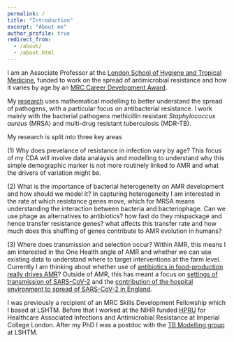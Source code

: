```yaml
---
permalink: /
title: "Introduction"
excerpt: "About me"
author_profile: true
redirect_from: 
  - /about/
  - /about.html
---
```


I am an Associate Professor at the [London School of Hygiene and
Tropical Medicine](https://www.lshtm.ac.uk/aboutus/people/knight.gwen),
funded to work on the spread of antimicrobial resistance and how it varies by age by an [MRC
Career Development
Award](https://www.ukri.org/opportunity/career-development-award/).

My [research](https://gwenknight.github.io/research/) uses
mathematical modelling to better understand the spread of pathogens, with a particular focus on antibacterial resistance. I work mainly with the bacterial pathogens methicillin resistant *Staphylococcus aureus* (MRSA) and multi-drug resistant tuberculosis (MDR-TB).

My research is split into three key areas

(1) Why does prevelance of resistance in infection vary by age? This focus of my CDA will involve data analaysis and modelling to understand why this simple demographic marker is not more routinely linked to AMR and what the drivers of variation might be. 

(2) What is the importance of bacterial heterogeneity on AMR development and how should we model it? In capturing heterogeneity I am interested in the rate at which resistance genes move, which for MRSA means understanding the interaction between bacteria and bacteriophage. Can we use phage as alternatives to antibiotics? how fast do they mispackage and hence transfer resistance genes? what affects this transfer rate and how much does this shuffling of genes contribute to AMR evolution in humans? 

(3) Where does transmission and selection occur? Within AMR, this means I am interested in the One Health angle of AMR and whether we can use existing data to understand where to target interventions at the farm level. Currently I am thinking about whether use of [antibiotics in food-production really drives AMR](https://www.mdpi.com/2079-6382/11/1/66)?  Outside of AMR, this has meant a focus on [settings of transmission of SARS-CoV-2](https://covid19settings.blogspot.com/p/about.html) and the [contribution of the hospital environment to spread of SARS-CoV-2 in England](https://bmcinfectdis.biomedcentral.com/articles/10.1186/s12879-022-07490-4). 

I was previously a recipient of an MRC Skills Development Fellowship which I based at LSHTM. Before that I worked at the NIHR funded
[HPRU](https://www.imperial.ac.uk/medicine/hpru-amr) for Healthcare
Associated Infections and Antimicrobial Resistance at Imperial College
London. After my PhD I was a postdoc with the [TB Modelling
group](http://tbmodelling.lshtm.ac.uk/) at LSHTM.

